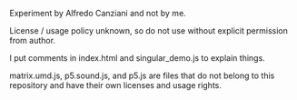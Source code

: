 Experiment by Alfredo Canziani and not by me.

License / usage policy unknown, so do not use without explicit permission from author. 

I put comments in index.html and singular_demo.js to explain things.


matrix.umd.js, p5.sound.js, and p5.js are files that do not belong to this
repository and have their own licenses and usage rights.

